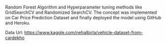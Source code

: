 
Random Forest Algorithm and Hyperparameter tuning methods like GridSearchCV and Randomized SearchCV. The concept was implemented on Car Price Prediction Dataset and finally deployed the model using GitHub and Heroku.

Data Url: https://www.kaggle.com/nehalbirla/vehicle-dataset-from-cardekho
